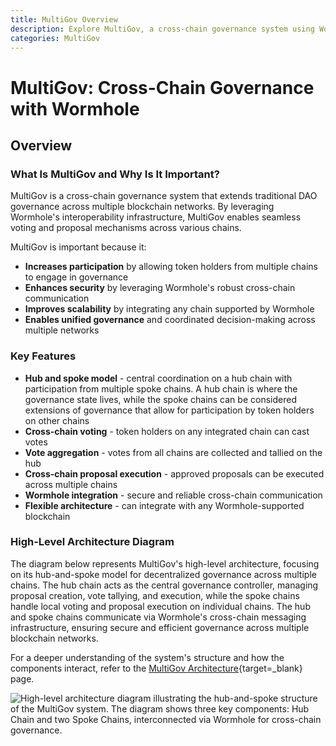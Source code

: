 ```yaml
---
title: MultiGov Overview
description: Explore MultiGov, a cross-chain governance system using Wormhole for seamless voting and proposal execution across multiple blockchain networks.
categories: MultiGov
---
```


# MultiGov: Cross-Chain Governance with Wormhole

## Overview

### What Is MultiGov and Why Is It Important?

MultiGov is a cross-chain governance system that extends traditional DAO governance across multiple blockchain networks. By leveraging Wormhole's interoperability infrastructure, MultiGov enables seamless voting and proposal mechanisms across various chains.

MultiGov is important because it:

- **Increases participation** by allowing token holders from multiple chains to engage in governance
- **Enhances security** by leveraging Wormhole's robust cross-chain communication
- **Improves scalability** by integrating any chain supported by Wormhole
- **Enables unified governance** and coordinated decision-making across multiple networks

### Key Features

- **Hub and spoke model** - central coordination on a hub chain with participation from multiple spoke chains. A hub chain is where the governance state lives, while the spoke chains can be considered extensions of governance that allow for participation by token holders on other chains
- **Cross-chain voting** - token holders on any integrated chain can cast votes
- **Vote aggregation** - votes from all chains are collected and tallied on the hub
- **Cross-chain proposal execution** - approved proposals can be executed across multiple chains
- **Wormhole integration** - secure and reliable cross-chain communication
- **Flexible architecture** - can integrate with any Wormhole-supported blockchain

### High-Level Architecture Diagram

The diagram below represents MultiGov's high-level architecture, focusing on its hub-and-spoke model for decentralized governance across multiple chains. The hub chain acts as the central governance controller, managing proposal creation, vote tallying, and execution, while the spoke chains handle local voting and proposal execution on individual chains. The hub and spoke chains communicate via Wormhole's cross-chain messaging infrastructure, ensuring secure and efficient governance across multiple blockchain networks.

For a deeper understanding of the system's structure and how the components interact, refer to the [MultiGov Architecture](/docs/products/multigov/concepts/architecture/){target=\_blank} page.

<!-- simplify diagram -->
![High-level architecture diagram illustrating the hub-and-spoke structure of the MultiGov system. The diagram shows three key components: Hub Chain and two Spoke Chains, interconnected via Wormhole for cross-chain governance.](/docs/images/products/multigov/concepts/architecture/multigov-high-level.webp)
